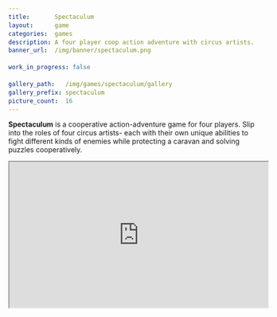 ```yaml
---
title:       Spectaculum
layout:      game
categories:  games
description: A four player coop action adventure with circus artists.
banner_url:  /img/banner/spectaculum.png

work_in_progress: false

gallery_path:   /img/games/spectaculum/gallery
gallery_prefix: spectaculum
picture_count:  16
---
```

__Spectaculum__ is a cooperative action-adventure game for four players.
Slip into the roles of four circus artists- each with their own unique
abilities to fight different kinds of enemies while protecting a caravan
and solving puzzles cooperatively.

<iframe 
    src="http://player.vimeo.com/video/37593358?title=0&amp;byline=0&amp;portrait=0&amp;color=c5c533" 
    width="520" 
    height="293" 
    webkitAllowFullScreen="true"
    mozallowfullscreen="true"
    allowFullScreen="true" />


Let destiny guide you through uncharted lands, as you'll experience a
world in which bureaucratic clerks want to take away the only thing that
matters to you… your freedom.

__Spectaculum__ is designed as a "couch game" for friends and families. Battle
tactics, puzzle solutions and even the control over your caravan require
you to communicate. So listen carefully and act thoughtfully as you're
heading down a giant canyon with 180 km/h!

<img src="/img/games/spectaculum/spectaculum-inline2.png"
     alt="Rendering by Hoa Olliges">

The game is a student project currently developed by a ten-strong team
of both Game Design and Media & Computer Science students at University
of Applied Sciences (HTW) Berlin.

Go visit [homunculusgames.com][homunculus] for more information or take a look
in the [feature PDF][specConcept] of the game now.

Watch an older proof-of-concept prototype video or
browse other pictures and artworks of the game:

<iframe 
    width="640px" 
    height="360px" 
    src="http://player.vimeo.com/video/31747997?title=0&amp;byline=0&amp;portrait=0&amp;color=c5c533" 
    allowFullScreen="true" />

## Gallery:

<!-- gallery snippet -->
{% if page.gallery_path %}
<div class="gallery">
  <ul>
    {% for i in (1...page.picture_count) %}
    <li>
      <a {% if i == 1 %}class="active"{% endif %}
         href="{{ page.gallery_path }}/{{ page.gallery_prefix }}-original-{{ i }}.png"
         data-preview-url="{{ page.gallery_path }}/{{ page.gallery_prefix }}-preview-{{ i }}.png">
        <img src="{{ page.gallery_path }}/{{ page.gallery_prefix }}-thumb-{{ i }}.png" />
      </a>
    </li>
    {% endfor %}
  </ul>

  <div class="display-wrapper">
    <img src="{{ page.gallery_path }}/{{ page.gallery_prefix }}-preview-1.png" />
    <a href="{{ page.gallery_path }}/{{ page.gallery_prefix }}-original-1.png">Download Original</a>
  </div>
</div>
{% endif %}
<!-- gallery snippet -->

[homunculus]: http://homunculusgames.com
[specConcept]: /assets/specConcept.pdf
